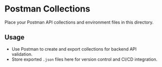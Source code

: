 # Postman Collections

Place your Postman API collections and environment files in this directory.

## Usage

- Use Postman to create and export collections for backend API validation.
- Store exported `.json` files here for version control and CI/CD integration.
